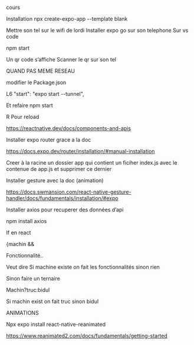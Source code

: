 cours

Installation
npx create-expo-app --template blank 


Mettre son tel sur le wifi de lordi 
Installer expo go sur son telephone 
Sur vs code 

npm start 

Un qr code s’affiche 
Scanner le qr sur son tel 

 

QUAND PAS MEME RESEAU 

modifier le Package.json 

L6      "start": "expo start --tunnel", 

 

Et refaire  npm start 

R Pour reload 


https://reactnative.dev/docs/components-and-apis 


Installer expo router grace a la doc  

https://docs.expo.dev/router/installation/#manual-installation 


Creer à la racine un dossier app qui contient un ficiher index.js  avec le contenue de app.js et  supprimer ce dernier 

Installer gesture avec la doc (animation) 

https://docs.swmansion.com/react-native-gesture-handler/docs/fundamentals/installation/#expo 

Installer axios pour recuperer des données d’api 

npm install axios 

 

If en react 

{machin && 

Fonctionnalité.. 

Veut dire  Si machine existe on fait les fonctionnalités sinon rien 


Sinon faire un ternaire 

Machin?truc:bidul 

 Si machin exist on fait truc sinon bidul 


ANIMATIONS 

Npx expo install react-native-reanimated 

https://www.reanimated2.com/docs/fundamentals/getting-started 
